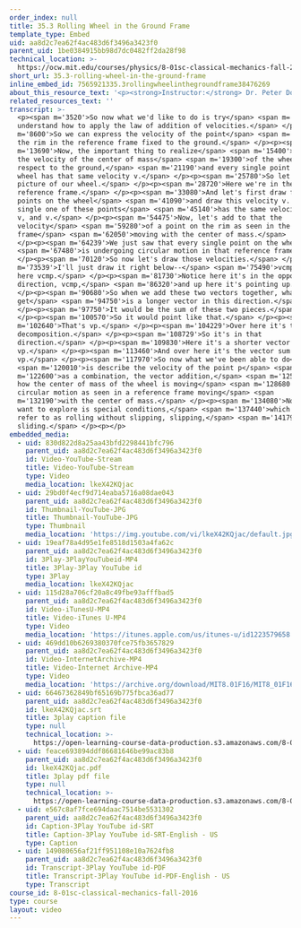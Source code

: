 ```yaml
---
order_index: null
title: 35.3 Rolling Wheel in the Ground Frame
template_type: Embed
uid: aa8d2c7ea62f4ac483d6f3496a3423f0
parent_uid: 1be0384915bb98d7dc0482ff2da28f98
technical_location: >-
  https://ocw.mit.edu/courses/physics/8-01sc-classical-mechanics-fall-2016/week-12-rotations-and-translation-rolling/35.3-rolling-wheel-in-the-ground-frame/35.3-rolling-wheel-in-the-ground-frame
short_url: 35.3-rolling-wheel-in-the-ground-frame
inline_embed_id: 7565921335.3rollingwheelinthegroundframe38476269
about_this_resource_text: '<p><strong>Instructor:</strong> Dr. Peter Dourmashkin</p>'
related_resources_text: ''
transcript: >-
  <p><span m='3520'>So now what we'd like to do is try</span> <span m='5500'>to
  understand how to apply the law of addition of velocities.</span> </p><p><span
  m='8600'>So we can express the velocity of the point</span> <span m='10510'>on
  the rim in the reference frame fixed to the ground.</span> </p><p><span
  m='13690'>Now, the important thing to realize</span> <span m='15400'>is v is
  the velocity of the center of mass</span> <span m='19300'>of the wheel with
  respect to the ground,</span> <span m='21190'>and every single point on the
  wheel has that same velocity v.</span> </p><p><span m='25780'>So let's draw a
  picture of our wheel.</span> </p><p><span m='28720'>Here we're in the ground
  reference frame.</span> </p><p><span m='33080'>And let's first draw four
  points on the wheel</span> <span m='41090'>and draw this velocity v. Every
  single one of these points</span> <span m='45140'>has the same velocity v, v,
  v, and v.</span> </p><p><span m='54475'>Now, let's add to that the
  velocity</span> <span m='59280'>of a point on the rim as seen in the reference
  frame</span> <span m='62050'>moving with the center of mass.</span>
  </p><p><span m='64239'>We just saw that every single point on the wheel</span>
  <span m='67480'>is undergoing circular motion in that reference frame.</span>
  </p><p><span m='70120'>So now let's draw those velocities.</span> </p><p><span
  m='73539'>I'll just draw it right below--</span> <span m='75490'>vcmp, down
  here vcmp.</span> </p><p><span m='81730'>Notice here it's in the opposite
  direction, vcmp,</span> <span m='86320'>and up here it's pointing up.</span>
  </p><p><span m='90680'>So when we add these two vectors together, what we
  get</span> <span m='94750'>is a longer vector in this direction.</span>
  </p><p><span m='97750'>It would be the sum of these two pieces.</span>
  </p><p><span m='100570'>So it would point like that.</span> </p><p><span
  m='102640'>That's vp.</span> </p><p><span m='104229'>Over here it's the vector
  decomposition.</span> </p><p><span m='108729'>So it's in that
  direction.</span> </p><p><span m='109830'>Here it's a shorter vector
  vp.</span> </p><p><span m='113460'>And over here it's the vector sum
  vp.</span> </p><p><span m='117970'>So now what we've been able to do</span>
  <span m='120010'>is describe the velocity of the point p</span> <span
  m='122600'>as a combination, the vector addition,</span> <span m='125530'>of
  how the center of mass of the wheel is moving</span> <span m='128680'>and the
  circular motion as seen in a reference frame moving</span> <span
  m='132190'>with the center of mass.</span> </p><p><span m='134080'>Now what we
  want to explore is special conditions,</span> <span m='137440'>which we'll
  refer to as rolling without slipping, slipping,</span> <span m='141790'>or
  sliding.</span> </p><p></p>
embedded_media:
  - uid: 830d822d8a25aa43bfd2298441bfc796
    parent_uid: aa8d2c7ea62f4ac483d6f3496a3423f0
    id: Video-YouTube-Stream
    title: Video-YouTube-Stream
    type: Video
    media_location: lkeX42KQjac
  - uid: 29bd0f4ecf9d714eaba5716a08dae043
    parent_uid: aa8d2c7ea62f4ac483d6f3496a3423f0
    id: Thumbnail-YouTube-JPG
    title: Thumbnail-YouTube-JPG
    type: Thumbnail
    media_location: 'https://img.youtube.com/vi/lkeX42KQjac/default.jpg'
  - uid: 19eaf78a4d95e1fe8518d1503a4fa62c
    parent_uid: aa8d2c7ea62f4ac483d6f3496a3423f0
    id: 3Play-3PlayYouTubeid-MP4
    title: 3Play-3Play YouTube id
    type: 3Play
    media_location: lkeX42KQjac
  - uid: 115d28a706cf20a8c49fbe93afffbad5
    parent_uid: aa8d2c7ea62f4ac483d6f3496a3423f0
    id: Video-iTunesU-MP4
    title: Video-iTunes U-MP4
    type: Video
    media_location: 'https://itunes.apple.com/us/itunes-u/id1223579658'
  - uid: 469dd10b6269380370fce75fb3657829
    parent_uid: aa8d2c7ea62f4ac483d6f3496a3423f0
    id: Video-InternetArchive-MP4
    title: Video-Internet Archive-MP4
    type: Video
    media_location: 'https://archive.org/download/MIT8.01F16/MIT8_01F16_L35v03_360p.mp4'
  - uid: 66467362849bf65169b775fbca36ad77
    parent_uid: aa8d2c7ea62f4ac483d6f3496a3423f0
    id: lkeX42KQjac.srt
    title: 3play caption file
    type: null
    technical_location: >-
      https://open-learning-course-data-production.s3.amazonaws.com/8-01sc-classical-mechanics-fall-2016/66467362849bf65169b775fbca36ad77_lkeX42KQjac.srt
  - uid: feace693894ddf86681646be99ac83b8
    parent_uid: aa8d2c7ea62f4ac483d6f3496a3423f0
    id: lkeX42KQjac.pdf
    title: 3play pdf file
    type: null
    technical_location: >-
      https://open-learning-course-data-production.s3.amazonaws.com/8-01sc-classical-mechanics-fall-2016/feace693894ddf86681646be99ac83b8_lkeX42KQjac.pdf
  - uid: e567c8af7fce694daac7514be5531302
    parent_uid: aa8d2c7ea62f4ac483d6f3496a3423f0
    id: Caption-3Play YouTube id-SRT
    title: Caption-3Play YouTube id-SRT-English - US
    type: Caption
  - uid: 149080656af21ff951108e10a7624fb8
    parent_uid: aa8d2c7ea62f4ac483d6f3496a3423f0
    id: Transcript-3Play YouTube id-PDF
    title: Transcript-3Play YouTube id-PDF-English - US
    type: Transcript
course_id: 8-01sc-classical-mechanics-fall-2016
type: course
layout: video
---
```

